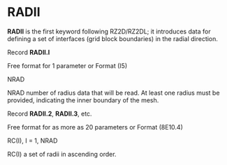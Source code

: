 # RADII

**RADII**              is the first keyword following RZ2D/RZ2DL; it introduces data for defining a set of interfaces (grid block boundaries) in the radial direction.

Record **RADII.l**                   &#x20;

&#x20;                      Free format for 1 parameter or Format (I5)

&#x20;                      NRAD

NRAD             number of radius data that will be read. At least one radius must be provided, indicating the inner boundary of the mesh.

Record **RADII.2**, **RADII.3**, etc.

&#x20;                      Free format for as more as 20 parameters or Format (8E10.4)

&#x20;                      RC(I), I = 1, NRAD

RC(I)               a set of radii in ascending order.
